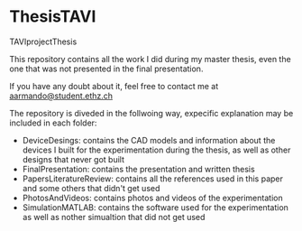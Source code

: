 # ThesisTAVI
TAVIprojectThesis

This repository contains all the work I did during my master thesis, even the one that was not presented in the final presentation.

If you have any doubt about it, feel free to contact me at aarmando@student.ethz.ch

The repository is diveded in the follwoing way, expecific explanation may be included in each folder:

- DeviceDesings: contains the CAD models and information about the devices I built for the experimentation during the thesis, as well as other designs that never got built
- FinalPresentation: contains the presentation and written thesis
- PapersLiteratureReview: contains all the references used in this paper and some others that didn't get used
- PhotosAndVideos: contains photos and videos of the experimentation
- SimulationMATLAB: contains the software used for the experimentation as well as nother simualtion that did not get used
